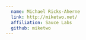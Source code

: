 ```yaml
---
  name: Michael Ricks-Aherne
  link: http://miketwo.net/
  affiliation: Sauce Labs
  github: miketwo
---
```

